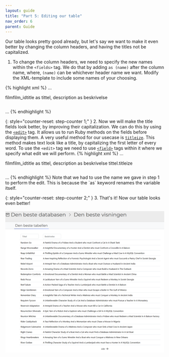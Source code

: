 ```yaml
---
layout: guide
title: "Part 5: Editing our table"
nav_order: 6
parent: Guide
---
```


Our table looks pretty good already, but let's say we want to make it even better by changing the column headers, and having the titles not be capitalized.


1. To change the column headers, we need to specify the new names within the `<fields>` tag. We do that by adding `as (name)` after the column name, where, `(name)` can be whichever header name we want. Modify the XML-template to include some names of your choosing.

{% highlight xml %}
...
<table>
    <name>film</name>
    <title>Den beste tabellen</title>
    <primarykey>film_id</primarykey>                    
    <fields>title as tittel, description as beskrivelse</fields>
</table>
...
{% endhighlight %}

{: style="counter-reset: step-counter 1;" }
2. Now we will make the title fields look better, by improving their capitalization. We can do this by using the [`<edit>`](../../default-view/edit) tag. It allows us to run Ruby methods on the fields before displaying them. A very useful method for our usecase is [`titleize`](https://apidock.com/rails/String/titleize). This method makes text look like a title, by capitalizing the first letter of every word. To use the `<edit>` tag we need to use [`<field>`](../../default-view/field) tags within it where we specify what edit we will perform.
{% highlight xml %}
...
<table>
    <name>film</name>
    <title>Den beste tabellen</title>
    <primarykey>film_id</primarykey>                    
    <fields>title as tittel, description as beskrivelse</fields>
    <edit>
        <field>tittel.titleize</field>
    </edit>
</table>
...
{% endhighlight %}
Note that we had to use the name we gave in step 1 to perform the edit. This is because the `as` keyword renames the variable itself.

{: style="counter-reset: step-counter 2;" }
3. That's it! Now our table looks even better!\
<br>
![](../../assets/images/guide/table-2.png)